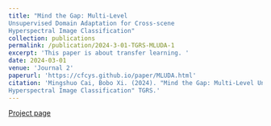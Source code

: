 ```yaml
---
title: "Mind the Gap: Multi-Level
Unsupervised Domain Adaptation for Cross-scene
Hyperspectral Image Classification"
collection: publications
permalink: /publication/2024-3-01-TGRS-MLUDA-1
excerpt: 'This paper is about transfer learning. '
date: 2024-03-01
venue: 'Journal 2'
paperurl: 'https://cfcys.github.io/paper/MLUDA.html'
citation: 'Mingshuo Cai, Bobo Xi. (2024). "Mind the Gap: Multi-Level Unsupervised Domain Adaptation for Cross-scene
Hyperspectral Image Classification" TGRS.'
---
```



 [Project page](https://cfcys.github.io/paper/MLUDA.html)

